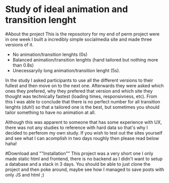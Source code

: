 # Study of ideal animation and transition lenght
#About the project
This is the reposotory for my end of perm project were in one week I built a incredibly simple socialmedia site and made three versions of it. 
- No animation/transition lenghts (0s)
- Balanced animation/transition lenghts (hand tailored but nothing more than 0.8s)
- Unecessaryily long animation/transition lenght (5s). 

In the study I asked participants to use all the different versions to their fullest and then move on to the next one. Afterwards they were asked which ones they prefered, why they prefered that version and which site they thought was technically fastest (loading times, responsivness, etc).
From this I was able to conclude that there is no perfect number for all transition lenghts (duh!) so that a tailored one is the best, but sometimes you should tailor something to have no animation at all.

Although this was apparent to someone that has some experience with UX, there was not any studies to reference with hard data so that's why I decided to perferom my own study. If you wish to test out the sites yourself and see what I can acomplish in two days roughly then please read below haha!

#Download and ""Installation""
This project was a very short one I only made static html and frontend, there is no backend as I didn't want to setup a database and a stack in 3 days. 
You should be able to just clone the project and then poke around, maybe see how I managed to save posts with only JS and html ;)
